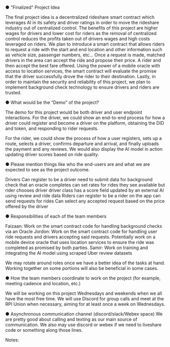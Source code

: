 ● "Finalized" Project Idea

The final project idea is a decentralized rideshare smart contract which leverages AI in its safety and driver ratings in order to move the rideshare industry out of centralized control. The benefits of this project are higher wages for drivers and lower cost for riders as the removal of centralized control reduces the profits taken out of drivers wages and high costs leveraged on riders. We plan to introduce a smart contract that allows riders to request a ride with the start and end location and other information such as vehicle size, passenger numbers, etc…  Once a request is made, matched drivers in the area can accept the ride and propose their price. A rider and then accept the best fare offered. Using the power of a mobile oracle with access to location services, the smart contract will evaluate the promise that the driver successfully drove the rider to their destination. Lastly, in order to maintain the security and reliability of this project, we plan to implement background check technology to ensure drivers and riders are trusted.

● What would be the “Demo” of the project? 

The demo for this project would be both driver and user endpoint interactions.
For the driver, we could show an end-to-end process for how a driver could register and become a driver on the platform, obtaining the DID and token, and responding to rider requests. 

For the rider, we could show the process of how a user registers, sets up a route, selects a driver, confirms departure and arrival, and finally uploads the payment and any reviews.
We would also display the AI model in action updating driver scores based on ride quality.

● Please mention things like who the end-users are and what we are expected to see
as the project outcome.

Drivers
Can register to be a driver
need to submit data for background check that an oracle completes
can set rates for rides they see available but rider chooses driver
driver class has a score field updated by an external AI using review and ride data
Riders
can register to be a rider on the app
can send requests for rides
Can select any accepted request based on the price offered by the driver

● Responsibilities of each of the team members 

Faizaan: Work on the smart contract code for handling background checks via an Oracle
Jordon: Work on the smart contract code for handling user ride requests and drivers accepting said requests. Potentially work on a mobile device oracle that uses location services to ensure the ride was completed as promised by both parties.
Samir: Work on training and integrating the AI model using scraped Uber review datasets

We may rotate around roles once we have a better idea of the tasks at hand. Working together on some portions will also be beneficial in some cases.

● How the team members coordinate to work on the project (for example,
meeting cadence and location, etc.) 

We will be working on this project Wednesdays and weekends when we all have the most free time. We will use Discord for group calls and meet at the RPI Union when necessary, aiming for at least once a week on Wednesdays.

● Asynchronous communication channel (discord/slack/Webex space) 
We are pretty good about calling and texting as our main source of communication. We also may use discord or webex if we need to liveshare code or something along those lines.

Notes:


